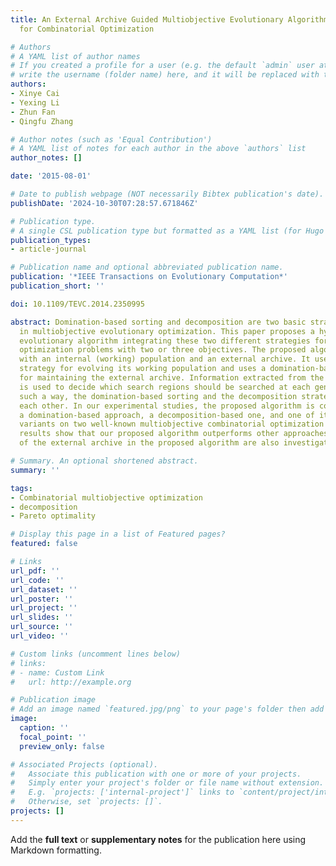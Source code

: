 ```yaml
---
title: An External Archive Guided Multiobjective Evolutionary Algorithm Based on Decomposition
  for Combinatorial Optimization

# Authors
# A YAML list of author names
# If you created a profile for a user (e.g. the default `admin` user at `content/authors/admin/`), 
# write the username (folder name) here, and it will be replaced with their full name and linked to their profile.
authors:
- Xinye Cai
- Yexing Li
- Zhun Fan
- Qingfu Zhang

# Author notes (such as 'Equal Contribution')
# A YAML list of notes for each author in the above `authors` list
author_notes: []

date: '2015-08-01'

# Date to publish webpage (NOT necessarily Bibtex publication's date).
publishDate: '2024-10-30T07:28:57.671846Z'

# Publication type.
# A single CSL publication type but formatted as a YAML list (for Hugo requirements).
publication_types:
- article-journal

# Publication name and optional abbreviated publication name.
publication: '*IEEE Transactions on Evolutionary Computation*'
publication_short: ''

doi: 10.1109/TEVC.2014.2350995

abstract: Domination-based sorting and decomposition are two basic strategies used
  in multiobjective evolutionary optimization. This paper proposes a hybrid multiobjective
  evolutionary algorithm integrating these two different strategies for combinatorial
  optimization problems with two or three objectives. The proposed algorithm works
  with an internal (working) population and an external archive. It uses a decomposition-based
  strategy for evolving its working population and uses a domination-based sorting
  for maintaining the external archive. Information extracted from the external archive
  is used to decide which search regions should be searched at each generation. In
  such a way, the domination-based sorting and the decomposition strategy can complement
  each other. In our experimental studies, the proposed algorithm is compared with
  a domination-based approach, a decomposition-based one, and one of its enhanced
  variants on two well-known multiobjective combinatorial optimization problems. Experimental
  results show that our proposed algorithm outperforms other approaches. The effects
  of the external archive in the proposed algorithm are also investigated and discussed.

# Summary. An optional shortened abstract.
summary: ''

tags:
- Combinatorial multiobjective optimization
- decomposition
- Pareto optimality

# Display this page in a list of Featured pages?
featured: false

# Links
url_pdf: ''
url_code: ''
url_dataset: ''
url_poster: ''
url_project: ''
url_slides: ''
url_source: ''
url_video: ''

# Custom links (uncomment lines below)
# links:
# - name: Custom Link
#   url: http://example.org

# Publication image
# Add an image named `featured.jpg/png` to your page's folder then add a caption below.
image:
  caption: ''
  focal_point: ''
  preview_only: false

# Associated Projects (optional).
#   Associate this publication with one or more of your projects.
#   Simply enter your project's folder or file name without extension.
#   E.g. `projects: ['internal-project']` links to `content/project/internal-project/index.md`.
#   Otherwise, set `projects: []`.
projects: []
---
```


Add the **full text** or **supplementary notes** for the publication here using Markdown formatting.
